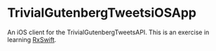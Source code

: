 # TrivialGutenbergTweetsiOSApp
An iOS client for the TrivialGutenbergTweetsAPI.  This is an exercise in learning [RxSwift](https://github.com/ReactiveX/RxSwift/).
